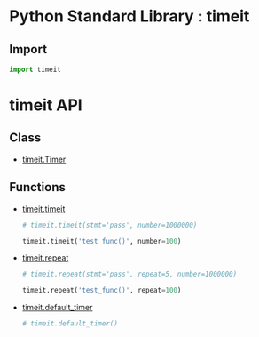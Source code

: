 Python Standard Library : timeit
================================

Import
------
```python
import timeit
```

timeit API
==========

Class
-----
- [timeit.Timer](https://docs.python.org/3/library/timeit.html#timeit.Timer)

Functions
---------
- [timeit.timeit](https://docs.python.org/3/library/timeit.html#timeit.timeit)
    ```python
    # timeit.timeit(stmt='pass', number=1000000)

    timeit.timeit('test_func()', number=100)
    ```
- [timeit.repeat](https://docs.python.org/3/library/timeit.html#timeit.repeat)
    ```python
    # timeit.repeat(stmt='pass', repeat=5, number=1000000)

    timeit.repeat('test_func()', repeat=100)
    ```
- [timeit.default_timer](https://docs.python.org/3/library/timeit.html#timeit.default_timer)
    ```python
    # timeit.default_timer()
    ```